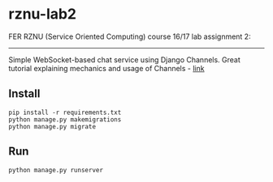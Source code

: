 # rznu-lab2
FER RZNU (Service Oriented Computing) course 16/17 lab assignment 2:

---
Simple WebSocket-based chat service using Django Channels.
Great tutorial explaining mechanics and  usage of Channels -  [link](https://blog.heroku.com/in_deep_with_django_channels_the_future_of_real_time_apps_in_django)

## Install
```
pip install -r requirements.txt
python manage.py makemigrations
python manage.py migrate
```

## Run
```
python manage.py runserver
```
